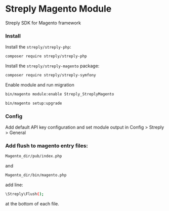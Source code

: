 # Streply Magento Module
Streply SDK for Magento framework

### Install
Install the `streply/streply-php`:

```bash
composer require streply/streply-php
```

Install the `streply/streply-magento` package:

```bash
composer require streply/streply-symfony
```

Enable module and run migration
```bash
bin/magento module:enable Streply_StreplyMagento
```
```bash
bin/magento setup:upgrade
```

### Config
Add default API key configuration and set module output in Config > Streply > General

### Add flush to magento entry files:
```bash
Magento_dir/pub/index.php
```
and 
```bash
Magento_dir/bin/magento.php
```
add line:
```bash
\Streply\Flush();
```
at the bottom of each file.
